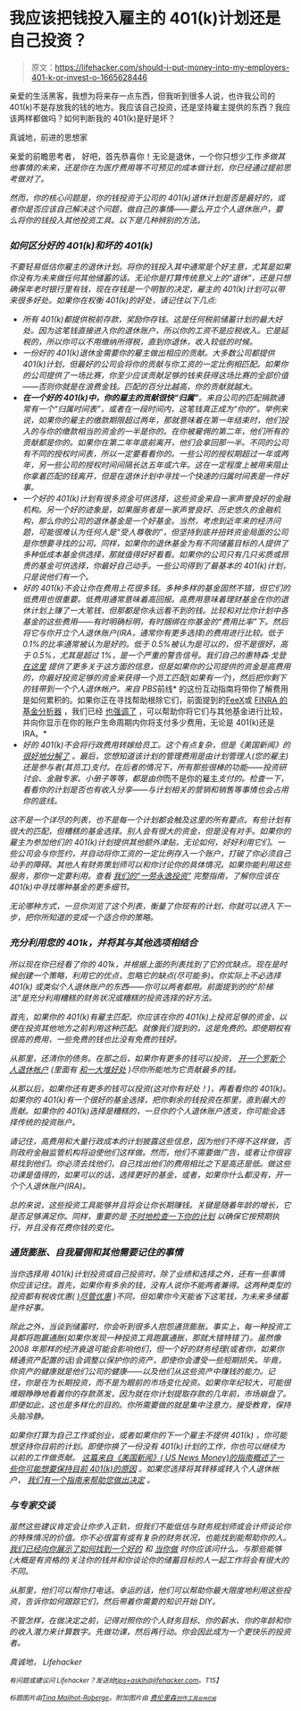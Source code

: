 # 我应该把钱投入雇主的 401(k)计划还是自己投资？

> 原文：<https://lifehacker.com/should-i-put-money-into-my-employers-401-k-or-invest-o-1665628446>

亲爱的生活黑客，我想为将来存一点东西，但我听到很多人说，也许我公司的 401(k)不是存放我的钱的地方。我应该自己投资，还是坚持雇主提供的东西？我应该两样都做吗？如何判断我的 401(k)是好是坏？



真诚地，前进的思想家

亲爱的前瞻思考者，
好吧，首先恭喜你！无论是退休，一个你只想少工作*多做其他事情的未来，还是你在为医疗费用等不可预见的成本做计划，你已经通过提前思考做对了。*

*然而，你的核心问题是，你的钱投资于公司的 401(k)退休计划是否是最好的，或者你是否应该自己解决这个问题，做自己的事情——要么开立个人退休账户，要么将你的钱投入其他投资工具。以下是几种辨别的方法。*

### *如何区分好的 401(k)和坏的 401(k)*

*不要轻易低估你雇主的退休计划。将你的钱投入其中通常是个好主意，尤其是如果你没有为未来做任何其他储蓄的话。无论你是打算传统意义上的“退休”，还是只想确保年老时银行里有钱，现在存钱是一个明智的决定，雇主的 401(k)计划可以带来很多好处。如果你在权衡 401(k)的好处，请记住以下几点:*

*   *所有 401(k)都提供税前存款，奖励你存钱。这是任何税前储蓄计划的最大好处。因为这笔钱直接进入你的退休账户，所以你的工资不是应税收入。它是延税的，所以你可以不用缴纳所得税，直到你退休，收入较低的时候。*
*   *一份好的 401(k)退休金需要你的雇主做出相应的贡献。大多数公司都提供 401(k)计划，但最好的公司会将你的贡献与你工资的一定比例相匹配。如果你的公司提供了一场比赛，你至少应该贡献足够的钱来获得这场比赛的全部价值——否则你就是在浪费金钱。匹配的百分比越高，你的贡献就越大。*
*   ***在一个好的 401(k)中，你的雇主的贡献很快“归属”**。来自公司的匹配捐款通常有一个“归属时间表”，或者在一段时间内，这笔钱真正成为“你的”。举例来说，如果你的雇主的缴款期限超过两年，那就意味着在第一年结束时，他们投入的与你的缴款相当的资金的一半是你的。在你被雇佣的第二年，他们所有的贡献都是你的。如果你在第二年年底前离开，他们会拿回那一半。不同的公司有不同的授权时间表，所以一定要看看你的。一些公司的授权期超过一年或两年，另一些公司的授权时间间隔长达五年或六年。这在一定程度上被用来阻止你拿着匹配的钱离开，但是在退休计划中寻找一个快速的归属时间表是一件好事。*
*   *一个好的 401(k)计划有很多资金可供选择，这些资金来自一家声誉良好的金融机构。另一个好的迹象是，如果服务者是一家声誉良好、历史悠久的金融机构，那么你的公司的退休基金是一个好基金。当然，考虑到近年来的经济问题，可能很难认为任何人是“受人尊敬的”，但坚持到底并扭转资金局面的公司是你想要寻找的公司。同样，如果你的退休基金为有不同储蓄目标的人提供了多种低成本基金供选择，那就值得好好看看。如果你的公司只有几只劣质或昂贵的基金可供选择，你最好自己动手。一些公司得到了最基本的 401(k)计划，只是说他们有一个。*
*   *好的 401(k)不会让你在费用上花很多钱。多种多样的基金固然不错，但它们的低费用也很重要。低费用通常意味着高回报。高费用意味着理财基金在你的退休计划上赚了一大笔钱，但那都是你永远看不到的钱。比较和对比你计划中各基金的这些费用——有时明确标明，有时捆绑在你基金的“费用比率”下。然后将它与你开立个人退休账户(IRA，通常你有更多选择)的费用进行比较。低于 0.1%的比率通常被认为是好的。低于 0.5%被认为是可以的，但不是很好，高于 0.5%，尤其是超过 1%，是一个严重的警告信号。我们自己的惠特森·戈登 [在这里](http://lifehacker.com/definitely-if-you-log-into-your-401ks-web-site-where-1655424807) 提供了更多关于这方面的信息，但是如果你的公司提供的资金是高费用的，你最好投资足够的资金来获得一个员工匹配(如果有一个)，然后把你剩下的钱带到一个个人退休帐户。来自 PBS*前线* 的这份互动指南将带你了解费用是如何累积的。如果你正在寻找帮助根除它们，前面提到的[FeeX](http://feex.com/)或 [FINRA 的基金分析器](http://apps.finra.org/fundanalyzer/1/fa.aspx) ，我们已经 [也强调了](http://twocents.lifehacker.com/use-fira-s-fund-analyzer-to-compare-401-k-fees-1593267861) ，可以帮助你将它们与其他基金进行比较，并向你显示在你的账户生命周期内你将支付多少费用，无论是 401(k)还是 IRA。*
*   *好的 401(k)不会将行政费用转嫁给员工。这个有点复杂，但是《美国新闻》的 [很好地分解了](http://money.usnews.com/money/blogs/the-smarter-mutual-fund-investor/2014/08/28/how-to-navigate-the-complicated-world-of-401-k-fees) 。最后，您想知道该计划的管理费用是由计划管理人(您的雇主)还是参与者(其员工)支付。在后者的情况下，所有那些很棒的功能——投资研讨会、金融专家、小册子等等，都是由你*而不是你的雇主*支付的。检查一下，看看你的计划是否也有收入分享——与计划相关的营销和销售等事情也会占用你的底线。*

*这不是一个详尽的列表，也不是每一个计划都会触及这里的所有要点。有些计划有很大的匹配，但糟糕的基金选择。别人会有很大的资金，但是没有对手。如果你的雇主为参加他们的 401(k)计划提供其他额外津贴，无论如何，好好利用它们。一些公司会与你签约，并自动将你工资的一定比例存入一个账户，打破了你必须自己动手的障碍。其他人有财务策划师可以和你讨论你的具体情况。如果你能利用这些服务，那你一定要利用。查看 [我们的“一劳永逸投资”](https://lifehacker.com/how-to-build-an-easy-beginner-set-and-forget-investm-1686878594) 完整指南，了解你应该在 401(k)中寻找哪种基金的更多细节。*

*无论哪种方式，一旦你浏览了这个列表，衡量了你现有的计划，你就可以进入下一步，把你所知道的变成一个适合你的策略。*

### *充分利用您的 401k，并将其与其他选项相结合*

*所以现在你已经看了你的 401k，并根据上面的列表找到了它的优缺点。现在是时候创建一个策略，利用它的优点，忽略它的缺点(尽可能多)。你实际上不必选择 401(k) *或*类似个人退休账户的东西——你可以两者都用。前面提到的的“阶梯法”是充分利用糟糕的财务状况或糟糕的投资选择的好方法。*

*首先，如果你的 401(k)有雇主匹配，你应该在你的 401(k)上投资足够的资金，以便在投资其他地方之前利用这种匹配。就像我们提到的，这是免费的。即使期权有很高的费用，一些免费的钱也比没有免费的钱好。*

*从那里，还清你的债务。在那之后，如果你有更多的钱可以投资， [开一个罗斯个人退休帐户](https://lifehacker.com/a-beginner-s-guide-to-opening-an-ira-1607498930) (里面有 [和一大堆好处](http://twocents.lifehacker.com/this-infographic-will-help-you-decide-between-a-roth-or-1568965079) )尽你所能地为它贡献最多的钱。*

*从那以后，如果你还有更多的钱可以投资(这对你有好处！)，再看看你的 401(k)。如果你的 401(k)有一个很好的基金选择，把你剩余的钱投资在那里，直到最大的贡献。如果你的 401(k)选择是糟糕的，一旦你的个人退休账户透支，你可能会选择传统的投资账户。*

*请记住，高费用和大量行政成本的计划披露这些信息，因为他们不得不这样做，否则政府金融监管机构将迫使他们这样做。然而，他们不需要做广告，或者让你很容易找到他们。你必须去找他们，自己找出他们的费用相比之下是高还是低。做这些功课是值得的，如果可以的话，选择更好的基金，或者，如果你什么都没有，开一个个人退休账户(IRA)。*

*总的来说，这些投资工具能够并且将会让你长期赚钱。关键是随着年龄的增长，它是否足够满足你。同样，重要的是 [不时地检查一下你的计划](http://twocents.lifehacker.com/check-up-on-your-401-k-to-keep-your-retirement-on-trac-1604935648) 以确保它按预期执行，并且没有花费你钱的变化。*

### *通货膨胀、自我雇佣和其他需要记住的事情*

*当你选择用 401(k)计划投资或自己投资时，除了业绩和选择之外，还有一些事情你应该记住。首先，如果你有多余的钱，没有人说你不能两者兼得。这两种类型的投资都有税收优惠( [)尽管优惠](http://www.investopedia.com/articles/retirement/06/iraandtaxes.asp) )不同，但如果你今天能省下这笔钱，为未来多储蓄是件好事。*

*除此之外，当谈到储蓄时，你会听到很多人抱怨通货膨胀。事实上，每一种投资工具都将跑赢通胀(如果你发现一种投资工具跑赢通胀，那就大错特错了)。虽然像 2008 年那样的经济衰退可能会影响他们，但一个好的财务经理(或者你，如果你精通资产配置的话)会调整以保护你的资产，即使你会遭受一些短期损失。毕竟，你资产的健康就是他们公司的健康——以及他们从这些资产中赚钱的能力。记住，你是在为长期投资，而不是为眼前的市场变化投资。如果你年纪较大，可能很难眼睁睁地看着你的存款蒸发，因为就在你计划提取存款的几年前，市场崩盘了。即便如此，这也是多样化的目的。你所需要做的就是集中注意力，接受教育，保持头脑冷静。*

*如果你打算为自己工作或创业，或者如果你的下一个雇主不提供 401(k) ，你可能想坚持你目前的计划。即使你换了一份没有 401(k)计划的工作，你也可以继续为以前的工作做贡献。 [这篇来自《美国新闻》( US News Money)的指南概述了一些你可能想要保持目前 401(k)的原因](http://money.usnews.com/money/personal-finance/mutual-funds/articles/2014/11/27/the-dos-and-donts-of-401-k-rollovers) 。如果您选择将其转移或转入个人退休帐户， [我们有一个指南来帮助您做出决定](http://lifehacker.com/what-should-i-do-with-my-old-orphaned-401-k-s-1624399449) 。*

### *与专家交谈*

*虽然这些建议肯定会让你步入正轨，但我们不能低估与财务规划师或会计师谈论你的特殊情况的价值。你不必很富有或有复杂的财务状况，也能找到能帮助你的人。 [我们已经向你展示了如何找到一个好的](http://lifehacker.com/how-to-weed-out-a-good-financial-advisor-from-the-bad-5981896) 和 [当你做](http://lifehacker.com/know-what-to-ask-before-hiring-a-financial-planner-5222016) 时你应该问什么。与那些能够(大概是有资格的)关注你的钱并和你谈论你的储蓄目标的人一起工作将会有很大的不同。*

*从那里，他们可以帮你打电话。幸运的话，他们可以帮助你最大限度地利用这些投资，告诉你如何跟踪它们，然后带着你需要的知识开始 DIY。*

*不管怎样，在做决定之前，记得对照你的个人财务目标、你的薪水、你的年龄和你的收入潜力来计算数字。先做功课，然后再行动。你会因此成为一个更快乐的投资者。*

*真诚地，
Lifehacker*

*<small>*有问题或建议问 Lifehacker？发送给*</small>[<small>*tips+asklh@lifehacker.com*</small>](mailto:tips+asklh@lifehacker.com)<small>*。*T15】</small>*

**<small>标题图片由</small>*[*<small>Tina Mailhot-Roberge</small>*](http://vervex.ca/)*<small>。附加图片由</small>* [*<small>费伦里森</small>*](https://www.flickr.com/photos/phelanriessen/6087387101)*<small></small>*<small>[*<small>创作工具</small>*](https://www.flickr.com/photos/creative_tools/8724486525)*<small></small>*<small>[*<small>伯林厄姆</small>*](http://www.shutterstock.com/pic.mhtml?id=139540457&src=id)</small></small>*

*<small><small></small></small>*